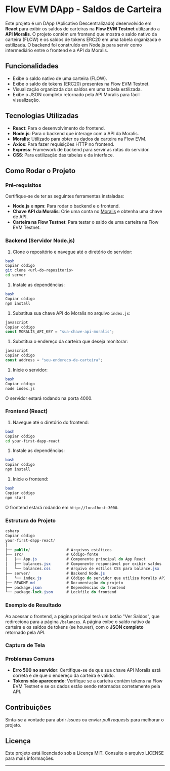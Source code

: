 # Flow EVM DApp - Saldos de Carteira

Este projeto é um DApp (Aplicativo Descentralizado) desenvolvido em **React** para exibir os saldos de carteiras na **Flow EVM Testnet** utilizando a **API Moralis**. O projeto contém um frontend que mostra o saldo nativo da carteira (FLOW) e os saldos de tokens ERC20 em uma tabela organizada e estilizada. O backend foi construído em Node.js para servir como intermediário entre o frontend e a API da Moralis.

## Funcionalidades

- Exibe o saldo nativo de uma carteira (FLOW).
- Exibe o saldo de tokens (ERC20) presentes na Flow EVM Testnet.
- Visualização organizada dos saldos em uma tabela estilizada.
- Exibe o JSON completo retornado pela API Moralis para fácil visualização.

## Tecnologias Utilizadas

- **React**: Para o desenvolvimento do frontend.
- **Node.js**: Para o backend que interage com a API da Moralis.
- **Moralis**: Utilizado para obter os dados da carteira na Flow EVM.
- **Axios**: Para fazer requisições HTTP no frontend.
- **Express**: Framework de backend para servir as rotas do servidor.
- **CSS**: Para estilização das tabelas e da interface.

## Como Rodar o Projeto

### Pré-requisitos

Certifique-se de ter as seguintes ferramentas instaladas:

- **Node.js** e **npm**: Para rodar o backend e o frontend.
- **Chave API da Moralis**: Crie uma conta no [Moralis](https://moralis.io/) e obtenha uma chave de API.
- **Carteira na Flow Testnet**: Para testar o saldo de uma carteira na Flow EVM Testnet.

### Backend (Servidor Node.js)

1. Clone o repositório e navegue até o diretório do servidor:

```bash
bash
Copiar código
git clone <url-do-repositorio>
cd server

```

1. Instale as dependências:

```bash
bash
Copiar código
npm install

```

1. Substitua sua chave API do Moralis no arquivo `index.js`:

```jsx
javascript
Copiar código
const MORALIS_API_KEY = "sua-chave-api-moralis";

```

1. Substitua o endereço da carteira que deseja monitorar:

```jsx
javascript
Copiar código
const address = "seu-endereco-de-carteira";

```

1. Inicie o servidor:

```bash
bash
Copiar código
node index.js

```

O servidor estará rodando na porta 4000.

### Frontend (React)

1. Navegue até o diretório do frontend:

```bash
bash
Copiar código
cd your-first-dapp-react

```

1. Instale as dependências:

```bash
bash
Copiar código
npm install

```

1. Inicie o frontend:

```bash
bash
Copiar código
npm start

```

O frontend estará rodando em `http://localhost:3000`.

### Estrutura do Projeto

```csharp
csharp
Copiar código
your-first-dapp-react/
│
├── public/                # Arquivos estáticos
├── src/                   # Código-fonte
│   ├── App.js             # Componente principal do App React
│   ├── balances.jsx       # Componente responsável por exibir saldos
│   └── balances.css       # Arquivo de estilos CSS para balance.jsx
├── server/                # Backend Node.js
│   └── index.js           # Código do servidor que utiliza Moralis API
├── README.md              # Documentação do projeto
├── package.json           # Dependências do frontend
└── package-lock.json      # Lockfile do frontend

```

### Exemplo de Resultado

Ao acessar o frontend, a página principal terá um botão "Ver Saldos", que redireciona para a página `/balances`. A página exibe o saldo nativo da carteira e os saldos de tokens (se houver), com o **JSON completo** retornado pela API.

### Captura de Tela

### Problemas Comuns

- **Erro 500 no servidor**: Certifique-se de que sua chave API Moralis está correta e de que o endereço da carteira é válido.
- **Tokens não aparecendo**: Verifique se a carteira contém tokens na Flow EVM Testnet e se os dados estão sendo retornados corretamente pela API.

## Contribuições

Sinta-se à vontade para abrir *issues* ou enviar *pull requests* para melhorar o projeto.

## Licença

Este projeto está licenciado sob a Licença MIT. Consulte o arquivo LICENSE para mais informações.

---
